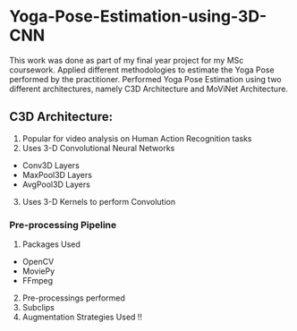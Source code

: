 # Yoga-Pose-Estimation-using-3D-CNN
This work was done as part of my final year project for my MSc coursework.
Applied different methodologies to estimate the Yoga Pose performed by the practitioner.
Performed Yoga Pose Estimation using two different architectures, namely C3D Architecture and MoViNet Architecture.

## C3D Architecture:
1. Popular for video analysis on Human Action Recognition tasks
2. Uses 3-D Convolutional Neural Networks
* Conv3D Layers
* MaxPool3D Layers
* AvgPool3D Layers
3. Uses 3-D Kernels to perform Convolution

### Pre-processing Pipeline
1. Packages Used
* OpenCV
* MoviePy
* FFmpeg
2. Pre-processings performed
3. Subclips
4. Augmentation Strategies Used !!
